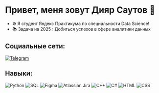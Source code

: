 # Привет, меня зовут Дияр Саутов 👋

- ⚙️ Я студент Яндекс Практикума по специальности Data Science!
- 📚 Задача на 2025 : Добиться успехов в сфере аналитики данных

## Социальные сети:
[![Telegram](https://img.shields.io/badge/Telegram-26A5E4?style=for-the-badge&logo=telegram&logoColor=white)](https://t.me/Zafkiel2538)

## Навыки:
![Python](https://img.shields.io/badge/Python-3776AB?style=for-the-badge&logo=python&logoColor=white)
![SQL](https://img.shields.io/badge/SQL-003B57?style=for-the-badge&logo=sqlite&logoColor=white)
![Figma](https://img.shields.io/badge/Figma-F24E1E?style=for-the-badge&logo=figma&logoColor=white)
![Atlassian Jira](https://img.shields.io/badge/Jira-0052CC?style=for-the-badge&logo=jira&logoColor=white)
![C++](https://img.shields.io/badge/C++-00599C?style=for-the-badge&logo=cplusplus&logoColor=white)
![C#](https://img.shields.io/badge/C%23-239120?style=for-the-badge&logo=csharp&logoColor=white)
![HTML](https://img.shields.io/badge/HTML5-E34F26?style=for-the-badge&logo=html5&logoColor=white)
![CSS](https://img.shields.io/badge/CSS3-1572B6?style=for-the-badge&logo=css3&logoColor=white)
